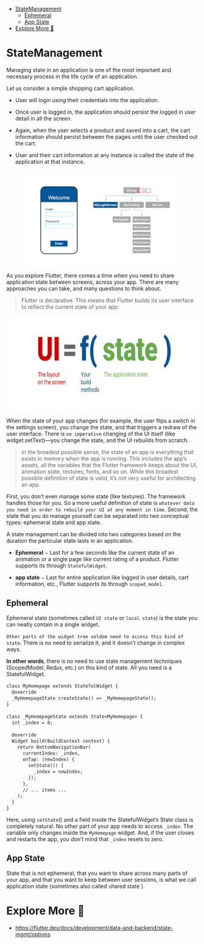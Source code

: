 

- [StateManagement](#statemanagement)
  - [Ephemeral](#ephemeral)
  - [App State](#app-state)
- [Explore More :construction:](#explore-more-construction)

# StateManagement
Managing state in an application is one of the most important and necessary process in the life cycle of an application.

Let us consider a simple shopping cart application.

* User will login using their credentials into the application.

* Once user is logged in, the application should persist the logged in user detail in all the screen.

* Again, when the user selects a product and saved into a cart, the cart information should persist between the pages until the user checked out the cart.

* User and their cart information at any instance is called the state of the application at that instance.



<p align="center"> 
     <img width="400" height="250"  src="/PlayGround/ResourcesFiles/Flutter_Dart/StateManagement_.gif" alt="Flutter StateManagement Demo">
  </p>


As you explore Flutter, there comes a time when you need to share application state between screens, across your app. There are many approaches you can take, and many questions to think about.



> Flutter is declarative. This means that Flutter builds its user interface to reflect the current state of your app:

<p align="center"> 
     <img width="700" height="250"  src="/PlayGround/ResourcesFiles/Flutter_Dart/flutter_declarative-UI.png" alt="Flutter StateManagement Demo">
  </p>


When the state of your app changes (for example, the user flips a switch in the settings screen), you change the state, and that triggers a redraw of the user interface. There is `no imperative` changing of the UI itself (like widget.setText)—you change the state, and the UI rebuilds from scratch.



> In the broadest possible sense, the state of an app is everything that exists in memory when the app is running. This includes the app’s assets, all the variables that the Flutter framework keeps about the UI, animation state, textures, fonts, and so on. While this broadest possible definition of state is valid, it’s not very useful for architecting an app.

First, you don’t even manage some state (like textures). The framework handles those for you. So a more useful definition of state is `whatever data you need in order to rebuild your UI at any moment in time`. Second, the state that you do manage yourself can be separated into two conceptual types: ephemeral state and app state.




A state management can be divided into two categories based on the duration the particular state lasts in an application.

* **Ephemeral** − Last for a few seconds like the current state of an animation or a single page like current rating of a product. Flutter supports its through `StatefulWidget`.

* **app state** − Last for entire application like logged in user details, cart information, etc., Flutter supports its through `scoped_model`.


## Ephemeral

Ephemeral state (sometimes called `UI state` or `local state`) is the state you can neatly contain in a single widget.

`Other parts of the widget tree seldom need to access this kind of state`. There is no need to serialize it, and it doesn’t change in complex ways.

**In other words**, there is no need to use state management techniques (ScopedModel, Redux, etc.) on this kind of state. All you need is a StatefulWidget.


```
class MyHomepage extends StatefulWidget {
  @override
  _MyHomepageState createState() => _MyHomepageState();
}

class _MyHomepageState extends State<MyHomepage> {
  int _index = 0;

  @override
  Widget build(BuildContext context) {
    return BottomNavigationBar(
      currentIndex: _index,
      onTap: (newIndex) {
        setState(() {
          _index = newIndex;
        });
      },
      // ... items ...
    );
  }
}

```

Here, using `setState`() and a field inside the StatefulWidget’s State class is completely natural. No other part of your app needs to access `_index`. The variable only changes inside the `MyHomepage` widget. And, if the user closes and restarts the app, you don’t mind that `_index` resets to zero.

## App State

State that is not ephemeral, that you want to share across many parts of your app, and that you want to keep between user sessions, is what we call application state (sometimes also called `s`hared state`).






# Explore More :construction: 
- https://flutter.dev/docs/development/data-and-backend/state-mgmt/options